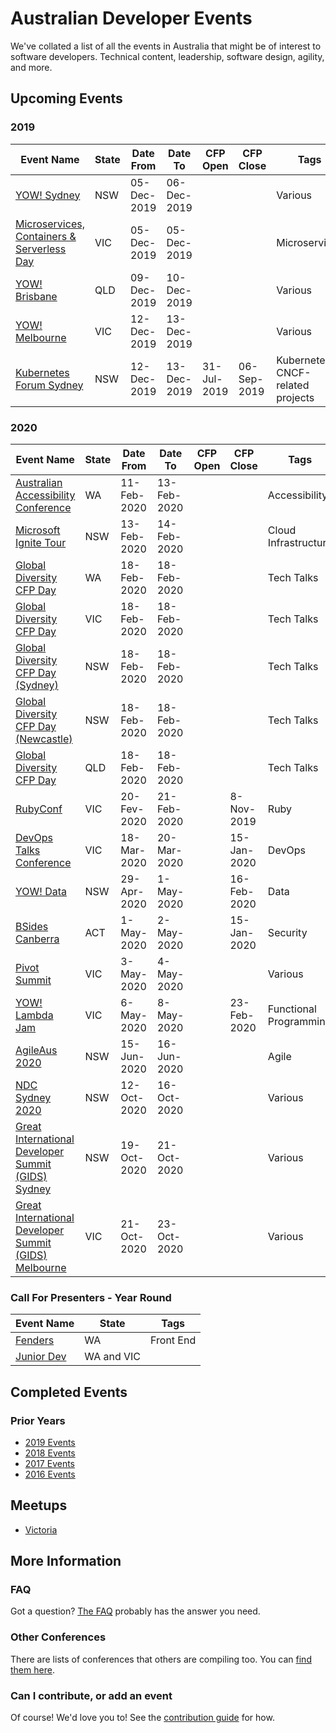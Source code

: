 
# Australian Developer Events

We've collated a list of all the events in Australia that might be of interest to software developers. Technical content, leadership, software design, agility, and more.

## Upcoming Events

### 2019

| Event Name | State | Date From | Date To | CFP Open | CFP Close | Tags |
| ---------- | ----- | --------- | ------- | -------- | --------- | ---- |
| [YOW! Sydney](http://sydney.yowconference.com.au/) | NSW | 05-Dec-2019 | 06-Dec-2019 |  |  | Various |
| [Microservices, Containers & Serverless Day](https://1point21gws.com/microservices/melbourne/) | VIC | 05-Dec-2019 | 05-Dec-2019 |  |  | Microservices |
| [YOW! Brisbane](http://brisbane.yowconference.com.au/) | QLD | 09-Dec-2019 | 10-Dec-2019 |  |  | Various |
| [YOW! Melbourne](http://melbourne.yowconference.com.au/) | VIC | 12-Dec-2019 | 13-Dec-2019 |  |  | Various |
| [Kubernetes Forum Sydney](https://events.linuxfoundation.org/events/kubernetes-forum-sydney-2019/) | NSW | 12-Dec-2019 | 13-Dec-2019 |  31-Jul-2019 | 06-Sep-2019 | Kubernetes, CNCF-related projects |

### 2020

| Event Name | State | Date From | Date To | CFP Open | CFP Close | Tags |
| ---------- | ----- | --------- | ------- | -------- | --------- | ---- |
| [Australian Accessibility Conference](http://ozewai.org/conference/) | WA | 11-Feb-2020 | 13-Feb-2020 ||| Accessibility | 
| [Microsoft Ignite Tour](https://www.microsoft.com/en-au/ignite-the-tour/sydney) | NSW | 13-Feb-2020 | 14-Feb-2020 ||| Cloud Infrastructure |
| [Global Diversity CFP Day](https://www.globaldiversitycfpday.com/events/223) | WA | 18-Feb-2020 | 18-Feb-2020 ||| Tech Talks |
| [Global Diversity CFP Day](https://www.globaldiversitycfpday.com/events/236) | VIC | 18-Feb-2020 | 18-Feb-2020 ||| Tech Talks |
| [Global Diversity CFP Day (Sydney)](https://www.globaldiversitycfpday.com/events/215) | NSW | 18-Feb-2020 | 18-Feb-2020 ||| Tech Talks |
| [Global Diversity CFP Day (Newcastle)](https://www.globaldiversitycfpday.com/events/245) | NSW | 18-Feb-2020 | 18-Feb-2020 ||| Tech Talks |
| [Global Diversity CFP Day](https://www.globaldiversitycfpday.com/events/240) | QLD | 18-Feb-2020 | 18-Feb-2020 ||| Tech Talks |
| [RubyConf](https://www.rubyconf.org.au/2020) | VIC | 20-Fev-2020 | 21-Feb-2020 || 8-Nov-2019 | Ruby |
| [DevOps Talks Conference](https://devopstalks.com/au/devops.html/) | VIC | 18-Mar-2020 | 20-Mar-2020 || 15-Jan-2020 | DevOps |
| [YOW! Data](https://data.yowconference.com.au/) | NSW | 29-Apr-2020 | 1-May-2020 || 16-Feb-2020 | Data |
| [BSides Canberra](https://www.bsidescbr.com.au/) | ACT | 1-May-2020 |2-May-2020 || 15-Jan-2020 | Security |
| [Pivot Summit](https://www.pivotsummit.com.au/) | VIC | 3-May-2020 | 4-May-2020 ||| Various |
| [YOW! Lambda Jam](https://lambdajam.yowconference.com.au/) | VIC | 6-May-2020 | 8-May-2020 || 23-Feb-2020 | Functional Programming |VIC | 13-May-2020 | 14-May-2020 ||| Women in Tech |
| [AgileAus 2020](http://agileaustralia.com.au/2020/) | NSW | 15-Jun-2020 | 16-Jun-2020 ||| Agile |
| [NDC Sydney 2020](https://ndcsydney.com/) | NSW | 12-Oct-2020 | 16-Oct-2020 | | | Various |
| [Great International Developer Summit (GIDS) Sydney](https://developersummit.com) | NSW | 19-Oct-2020 | 21-Oct-2020 ||| Various |
| [Great International Developer Summit (GIDS) Melbourne](https://developersummit.com) | VIC | 21-Oct-2020 | 23-Oct-2020 ||| Various |

### Call For Presenters - Year Round

| Event Name | State | Tags |
| ---------- | ----- | ---- |
| [Fenders](http://www.fenders.co/) | WA | Front End |
| [Junior Dev](https://bit.ly/JDSpeakers) | WA and VIC | |

## Completed Events

### Prior Years

* [2019 Events](Events/2019.md)
* [2018 Events](Events/2018.md)
* [2017 Events](Events/2017.md)
* [2016 Events](Events/2016.md)

## Meetups

* [Victoria](Meetups/VIC.md)

## More Information

### FAQ

Got a question? [The FAQ](Info/FAQ.md) probably has the answer you need.

### Other Conferences

There are lists of conferences that others are compiling too. You can [find them here](Events/OTHER.md).

### Can I contribute, or add an event

Of course! We'd love you to! See the [contribution guide](Info/CONTRIBUTING.md) for how.
